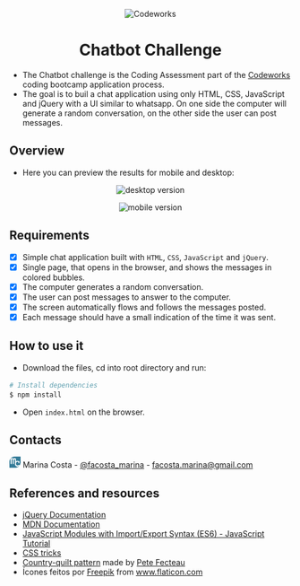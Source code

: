 <p align="center"><img src="https://mliv6plxtvjb.i.optimole.com/ZgNWX2w-y_0xexpj/w:auto/h:auto/q:auto/https://codeworks.me/wp-content/uploads/2019/07/logo-horizontal-orange.svg" class="custom-logo astra-logo-svg" alt="Codeworks" width="150"></p>
<h1 align="center">Chatbot Challenge</h1>

- The Chatbot challenge is the Coding Assessment part of the [Codeworks](https://codeworks.me/berlin/) coding bootcamp application process.
- The goal is to buil a chat application using only HTML, CSS, JavaScript and jQuery with a UI similar to whatsapp. On one side the computer will generate a random conversation, on the other side the user can post messages.

## Overview

- Here you can preview the results for mobile and desktop:
<p align="center"><img src="./design/desktop.png" alt="desktop version" title="desktop version"></p>

<p align="center"><img src="./design/mobile.png" alt="mobile version" title="mobile version" width="50%"></p>

## Requirements

- [x] Simple chat application built with `HTML`, `CSS`, `JavaScript` and `jQuery`. 
- [x] Single page, that opens in the browser, and shows the messages in colored bubbles. 
- [x] The computer generates a random conversation.
- [x] The user can post messages to answer to the computer.
- [x] The screen automatically flows and follows the messages posted. 
- [x] Each message should have a small indication of the time it was sent.

## How to use it

- Download the files, cd into root directory and run:
```bash
# Install dependencies
$ npm install
```
- Open `index.html` on the browser.

## Contacts 

<a href="https://marinafroes.github.io/Portfolio/" target="_blank"><img src="./images/mylogo.svg" alt="logo" title="logo" width="20"></a>  Marina Costa - [@facosta_marina](https://twitter.com/facosta_marina) - facosta.marina@gmail.com

## References and resources

* [jQuery Documentation](https://jquery.com/)
* [MDN Documentation](https://developer.mozilla.org/en-US/)
* [JavaScript Modules with Import/Export Syntax (ES6) - JavaScript Tutorial](https://www.youtube.com/watch?v=s9kNndJLOjg)
* [CSS tricks](https://css-tricks.com/)
* [Country-quilt pattern](https://www.toptal.com/designers/subtlepatterns/country-quilt/) made by [Pete Fecteau](http://buttonpresser.com/)
* Ícones feitos por <a href="https://www.flaticon.com/br/autores/freepik" title="Freepik">Freepik</a> from <a href="https://www.flaticon.com/br/" title="Flaticon"> www.flaticon.com</a>